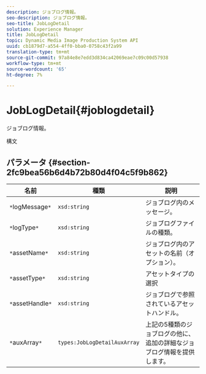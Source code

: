 ```yaml
---
description: ジョブログ情報。
seo-description: ジョブログ情報。
seo-title: JobLogDetail
solution: Experience Manager
title: JobLogDetail
topic: Dynamic Media Image Production System API
uuid: cb1879d7-a554-4ff0-bba0-0758c43f2a99
translation-type: tm+mt
source-git-commit: 97a84e8e7edd3d834ca42069eae7c09c00d57938
workflow-type: tm+mt
source-wordcount: '65'
ht-degree: 7%

---
```



# JobLogDetail{#joblogdetail}

ジョブログ情報。

構文

## パラメータ {#section-2fc9bea56b6d4b72b80d4f04c5f9b862}

| 名前 | 種類 | 説明 |
|---|---|---|
| `*`logMessage`*` | `xsd:string` | ジョブログ内のメッセージ。 |
| `*`logType`*` | `xsd:string` | ジョブログファイルの種類。 |
| `*`assetName`*` | `xsd:string` | ジョブログ内のアセットの名前（オプション）。 |
| `*`assetType`*` | `xsd:string` | アセットタイプの選択 |
| `*`assetHandle`*` | `xsd:string` | ジョブログで参照されているアセットハンドル。 |
| `*`auxArray`*` | `types:JobLogDetailAuxArray` | 上記の5種類のジョブログの他に、追加の詳細なジョブログ情報を提供します。 |

